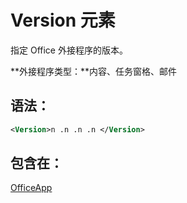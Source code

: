 
# <a name="version-element"></a>Version 元素
指定 Office 外接程序的版本。

 **外接程序类型：**内容、任务窗格、邮件


## <a name="syntax:"></a>语法：


```XML
<Version>n .n .n .n </Version>
```


## <a name="contained-in:"></a>包含在：

[OfficeApp](../../reference/manifest/officeapp.md)

